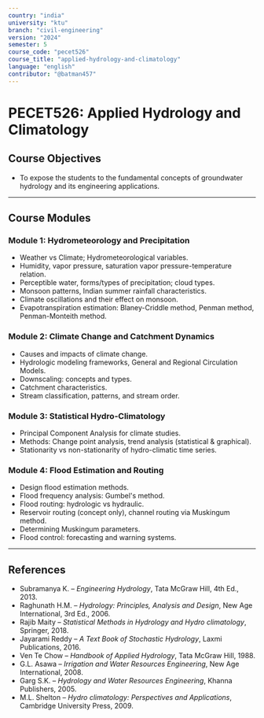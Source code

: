 ```yaml
---
country: "india"
university: "ktu"
branch: "civil-engineering"
version: "2024"
semester: 5
course_code: "pecet526"
course_title: "applied-hydrology-and-climatology"
language: "english"
contributor: "@batman457"
---
```


# PECET526: Applied Hydrology and Climatology

## Course Objectives
- To expose the students to the fundamental concepts of groundwater hydrology and its engineering applications.

---

## Course Modules

### Module 1: Hydrometeorology and Precipitation
- Weather vs Climate; Hydrometeorological variables.
- Humidity, vapor pressure, saturation vapor pressure-temperature relation.
- Perceptible water, forms/types of precipitation; cloud types.
- Monsoon patterns, Indian summer rainfall characteristics.
- Climate oscillations and their effect on monsoon.
- Evapotranspiration estimation: Blaney-Criddle method, Penman method, Penman-Monteith method.

### Module 2: Climate Change and Catchment Dynamics
- Causes and impacts of climate change.
- Hydrologic modeling frameworks, General and Regional Circulation Models.
- Downscaling: concepts and types.
- Catchment characteristics.
- Stream classification, patterns, and stream order.

### Module 3: Statistical Hydro-Climatology
- Principal Component Analysis for climate studies.
- Methods: Change point analysis, trend analysis (statistical & graphical).
- Stationarity vs non-stationarity of hydro-climatic time series.

### Module 4: Flood Estimation and Routing
- Design flood estimation methods.
- Flood frequency analysis: Gumbel's method.
- Flood routing: hydrologic vs hydraulic.
- Reservoir routing (concept only), channel routing via Muskingum method.
- Determining Muskingum parameters.
- Flood control: forecasting and warning systems.

---

## References

- Subramanya K. – *Engineering Hydrology*, Tata McGraw Hill, 4th Ed., 2013.
- Raghunath H.M. – *Hydrology: Principles, Analysis and Design*, New Age International, 3rd Ed., 2006.
- Rajib Maity – *Statistical Methods in Hydrology and Hydro climatology*, Springer, 2018.
- Jayarami Reddy – *A Text Book of Stochastic Hydrology*, Laxmi Publications, 2016.
- Ven Te Chow – *Handbook of Applied Hydrology*, Tata McGraw Hill, 1988.
- G.L. Asawa – *Irrigation and Water Resources Engineering*, New Age International, 2008.
- Garg S.K. – *Hydrology and Water Resources Engineering*, Khanna Publishers, 2005.
- M.L. Shelton – *Hydro climatology: Perspectives and Applications*, Cambridge University Press, 2009.
